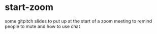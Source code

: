 # start-zoom
some gitpitch slides to put up at the start of a zoom meeting to remind people to mute and how to use chat
